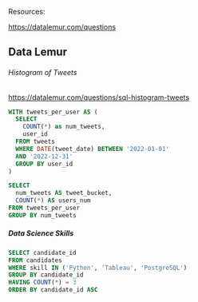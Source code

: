 Resources:

https://datalemur.com/questions 

## Data Lemur

###### Histogram of Tweets

https://datalemur.com/questions/sql-histogram-tweets

```sql
WITH tweets_per_user AS (
  SELECT 
    COUNT(*) as num_tweets,
    user_id
  FROM tweets
  WHERE DATE(tweet_date) BETWEEN '2022-01-01' 
  AND '2022-12-31'
  GROUP BY user_id
)

SELECT 
  num_tweets AS tweet_bucket,
  COUNT(*) AS users_num
FROM tweets_per_user
GROUP BY num_tweets
```

##### Data Science Skills 

```sql 
SELECT candidate_id 
FROM candidates
WHERE skill IN ('Python', 'Tableau', 'PostgreSQL')
GROUP BY candidate_id
HAVING COUNT(*) = 3
ORDER BY candidate_id ASC
```